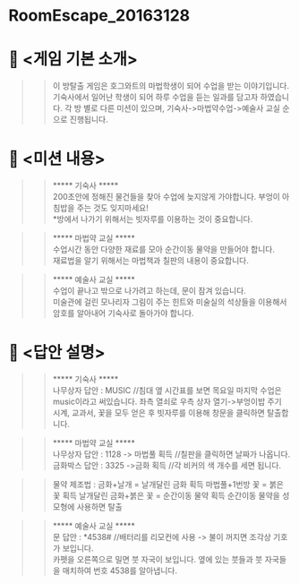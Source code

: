 # RoomEscape_20163128


# 📖 <게임 기본 소개>

>>이 방탈출 게임은 호그와트의 마법학생이 되어 수업을 받는 이야기입니다. 기숙사에서 일어난 학생이 되어 하루 수업을 듣는 일과를 담고자 하였습니다. 각 방 별로 다른 미션이 있으며, 기숙사->마법약수업->예술사 교실 순으로 진행됩니다.


# 📝 <미션 내용>

>>***** 기숙사 ***** \
200초안에 정해진 물건들을 찾아 수업에 늦지않게 가야합니다. 부엉이 아침밥을 주는 것도 잊지마세요! \
	  *방에서 나가기 위해서는 빗자루를 이용하는 것이 중요합니다.
      
>>***** 마법약 교실 ***** \
수업시간 동안 다양한 재료를 모아 순간이동 물약을 만들어야 합니다. \
	     재료법을 알기 위해서는 마법책과 칠판의 내용이 중요합니다. 
         
>>***** 예술사 교실 ***** \
수업이 끝나고 밖으로 나가려고 하는데, 문이 잠겨 있습니다. \
	   미술관에 걸린 모나리자 그림이 주는 힌트와 미술실의 석상들을 이용해서 암호를 알아내어 기숙사로 돌아가야 합니다.




# 📑 <답안 설명>

>>***** 기숙사 ***** \
나무상자 답안 : MUSIC     //침대 옆 시간표를 보면 목요일 마지막 수업은 music이라고 써있습니다.
좌측 열쇠로 우측 상자 열기->부엉이밥 주기
시계, 교과서, 꽃을 모두 얻은 후 빗자루를 이용해 창문을 클릭하면 탈출합니다.


>>***** 마법약 교실 ***** \
나무상자 답안 : 1128 -> 마법풀 획득    //칠판을 클릭하면 날짜가 나옵니다.
금화박스 답안 : 3325 ->금화 획득  //각 비커의 색 개수를 세면 됩니다.

>>물약 제조법 : 
금화+날개 = 날개달린 금화 획득 
마법풀+1번방 꽃 = 붉은 꽃 획득
날개달린 금화+붉은 꽃 = 순간이동 물약 획득
순간이동 물약을 성 모형에 사용하면 탈출


>>***** 예술사 교실 ***** \
문 답안 : *4538#    //배터리를 리모컨에 사용 -> 불이 꺼지면 조각상 기호가 보입니다.\
		카펫을 오른쪽으로 밀면 붓 자국이 보입니다. 옆에 있는 붓들과 붓 자국들을 매치하여 번호 4538를 알아냅니다.
